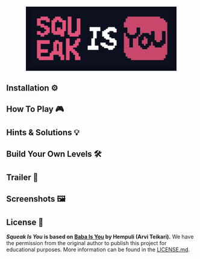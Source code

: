 <p align="center">
  <img width="400" src="https://raw.githubusercontent.com/hpi-swa-teaching/Squeak-Is-You/main/assets/Squeak-Is-You-Logo.png" alt="Squeak Is You">
</p>

## Installation ⚙️

## How To Play 🎮

## Hints & Solutions 💡

## Build Your Own Levels 🛠️

## Trailer 🎥

## Screenshots 🖼️

## License 🔑

**_Squeak Is You_ is based on [Baba Is You](https://www.hempuli.com/baba/) by Hempuli (Arvi Teikari).** We have the permission from the original author to publish this project for educational purposes. More information can be found in the [LICENSE.md](LICENSE.md).
